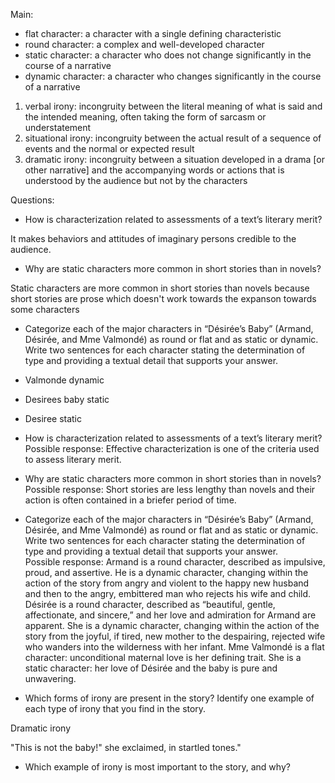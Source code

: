 Main:

-   flat character: a character with a single defining characteristic
-   round character: a complex and well-developed character
-   static character: a character who does not change significantly in the course of a narrative
-   dynamic character: a character who changes significantly in the course of a narrative

1.  verbal irony: incongruity between the literal meaning of what is said and the intended meaning, often taking the form of sarcasm or understatement
2.  situational irony: incongruity between the actual result of a sequence of events and the normal or expected result
3.  dramatic irony: incongruity between a situation developed in a drama [or other narrative] and the accompanying words or actions that is understood by the audience but not by the characters

Questions:

-   How is characterization related to assessments of a text’s literary merit?

It makes behaviors and attitudes of imaginary persons credible to the audience.

-   Why are static characters more common in short stories than in novels?

Static characters are more common in short stories than novels because short stories are prose which doesn't work towards the expanson towards some characters

-   Categorize each of the major characters in “Désirée’s Baby” (Armand, Désirée, and Mme Valmondé) as round or flat and as static or dynamic. Write two sentences for each character stating the determination of type and providing a textual detail that supports your answer.
-   Valmonde dynamic
-   Desirees baby static
-   Desiree static

-   How is characterization related to assessments of a text’s literary merit?  
    Possible response: Effective characterization is one of the criteria used to assess literary merit.
-   Why are static characters more common in short stories than in novels?  
    Possible response: Short stories are less lengthy than novels and their action is often contained in a briefer period of time.
-   Categorize each of the major characters in “Désirée’s Baby” (Armand, Désirée, and Mme Valmondé) as round or flat and as static or dynamic. Write two sentences for each character stating the determination of type and providing a textual detail that supports your answer.  
    Possible response: Armand is a round character, described as impulsive, proud, and assertive. He is a dynamic character, changing within the action of the story from angry and violent to the happy new husband and then to the angry, embittered man who rejects his wife and child. Désirée is a round character, described as “beautiful, gentle, affectionate, and sincere,” and her love and admiration for Armand are apparent. She is a dynamic character, changing within the action of the story from the joyful, if tired, new mother to the despairing, rejected wife who wanders into the wilderness with her infant. Mme Valmondé is a flat character: unconditional maternal love is her defining trait. She is a static character: her love of Désirée and the baby is pure and unwavering.

-   Which forms of irony are present in the story? Identify one example of each type of irony that you find in the story.

Dramatic irony

"This is not the baby!" she exclaimed, in startled tones."

-   Which example of irony is most important to the story, and why?